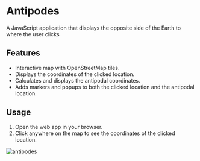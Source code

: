 # Antipodes

A JavaScript application that displays the opposite side of the Earth to where the user clicks

## Features
- Interactive map with OpenStreetMap tiles.
- Displays the coordinates of the clicked location.
- Calculates and displays the antipodal coordinates.
- Adds markers and popups to both the clicked location and the antipodal location.

## Usage
1. Open the web app in your browser.
2. Click anywhere on the map to see the coordinates of the clicked location.

![antipodes](https://github.com/William2716057/antipodes/assets/77903649/c2adea8e-31dc-426e-a6ba-d4772b5e4643)

